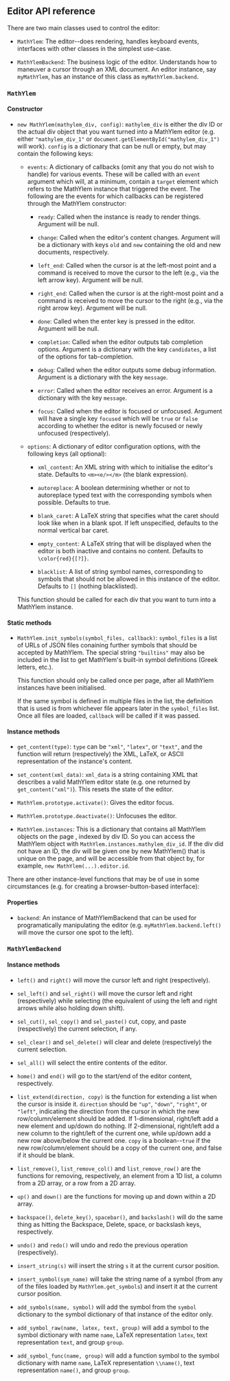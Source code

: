 ## Editor API reference

There are two main classes used to control the editor:

* `MathYlem`: The editor--does rendering, handles keyboard events,
  interfaces with other classes in the simplest use-case.

* `MathYlemBackend`: The business logic of the editor.  Understands how
  to maneuver a cursor through an XML document.  An editor instance,
  say `myMathYlem`, has an instance of this class as `myMathYlem.backend`.

### `MathYlem`

#### Constructor

* `new MathYlem(mathylem_div, config)`: `mathylem_div` is either the div ID or
  the actual div object that you want turned into a MathYlem editor
  (e.g. either `"mathylem_div_1"` or
  `document.getElementById("mathylem_div_1")` will work).  `config` is a
  dictionary that can be null or empty, but may contain the following
  keys:

  * `events`: A dictionary of callbacks (omit any that you do not wish
    to handle) for various events.  These will be called with an
    `event` argument which will, at a minimum, contain a `target`
    element which refers to the MathYlem instance that triggered the
    event.  The following are the events for which callbacks can be
    registered through the MathYlem constructor:
    
    * `ready`: Called when the instance is ready to render things.
      Argument will be null.

    * `change`: Called when the editor's content changes.  Argument
      will be a dictionary with keys `old` and `new` containing the
      old and new documents, respectively.
    
    * `left_end`: Called when the cursor is at the left-most point
      and a command is received to move the cursor to the left (e.g.,
      via the left arrow key).  Argument will be null.
    
    * `right_end`: Called when the cursor is at the right-most point
      and a command is received to move the cursor to the right (e.g.,
      via the right arrow key).  Argument will be null.  

    * `done`: Called when the enter key is pressed in the editor.
      Argument will be null.

    * `completion`: Called when the editor outputs tab completion
      options.  Argument is a dictionary with the key `candidates`, a
      list of the options for tab-completion.

    * `debug`: Called when the editor outputs some debug information.
      Argument is a dictionary with the key `message`.  

    * `error`: Called when the editor receives an error.  Argument is
      a dictionary with the key `message`.

    * `focus`: Called when the editor is focused or unfocused.
      Argument will have a single key `focused` which will be `true`
      or `false` according to whether the editor is newly focused or
      newly unfocused (respectively).

  * `options`: A dictionary of editor configuration options, with the
    following keys (all optional): 

    * `xml_content`: An XML string with which to initialise the
      editor's state.  Defaults to `<m><e/></m>` (the blank
      expression).
  
    * `autoreplace`: A boolean determining whether or not to
      autoreplace typed text with the corresponding symbols when
      possible.  Defaults to true.
  
    * `blank_caret`: A LaTeX string that specifies what the caret
      should look like when in a blank spot.  If left unspecified,
      defaults to the normal vertical bar caret.
    
    * `empty_content`: A LaTeX string that will be displayed when the
      editor is both inactive and contains no content.  Defaults to
      `\color{red}{[?]}`.

    * `blacklist`: A list of string symbol names, corresponding to
      symbols that should not be allowed in this instance of the
      editor.  Defaults to `[]` (nothing blacklisted).
    
  This function should be called for each div that you want to turn
  into a MathYlem instance.

#### Static methods

* `MathYlem.init_symbols(symbol_files, callback)`: `symbol_files` is a
  list of URLs of JSON files conaining further symbols that should be
  accepted by MathYlem.  The special string `"builtins"` may also be
  included in the list to get MathYlem's built-in symbol definitions
  (Greek letters, etc.).

  This function should only be called once per page, after all MathYlem
  instances have been initialised.

  If the same symbol is defined in multiple files in the list, the
  definition that is used is from whichever file appears later in the
  `symbol_files` list. Once all files are loaded, `callback` will be
  called if it was passed.

#### Instance methods

* `get_content(type)`: `type` can be `"xml"`,
  `"latex"`, or `"text"`, and the function will return (respectively)
  the XML, LaTeX, or ASCII representation of the instance's content.
  
* `set_content(xml_data)`: `xml_data` is a string
  containing XML that describes a valid MathYlem editor state (e.g. one
  returned by `get_content("xml")`).  This resets the state of the
  editor.
  
* `MathYlem.prototype.activate()`: Gives the editor focus.

* `MathYlem.prototype.deactivate()`: Unfocuses the editor.

* `MathYlem.instances`: This is a dictionary that contains all MathYlem
  objects on the page , indexed by div ID.  So you can access the
  MathYlem object with `MathYlem.instances.mathylem_div_id`.  If the div did
  not have an ID, the div will be given one by new MathYlem() that is
  unique on the page, and will be accessible from that object by, for
  example, `new MathYlem(...).editor.id`.  

There are other instance-level functions that may be of use in some
circumstances (e.g. for creating a browser-button-based interface):

#### Properties

* `backend`: An instance of MathYlemBackend that can be used for
  programatically manipulating the editor
  (e.g. `myMathYlem.backend.left()` will move the cursor one spot to the
  left).

### `MathYlemBackend`

#### Instance methods

* `left()` and `right()` will move the cursor left and right
  (respectively).
  
* `sel_left()` and `sel_right()` will move the cursor left and right
  (respectively) while selecting (the equivalent of using the left and
  right arrows while also holding down shift).
  
* `sel_cut()`, `sel_copy()` and `sel_paste()` cut, copy, and paste
  (respectively) the current selection, if any.

* `sel_clear()` and `sel_delete()` will clear and delete
  (respectively) the current selection.

* `sel_all()` will select the entire contents of the editor.

* `home()` and `end()` will go to the start/end of the editor content,
  respectively.

* `list_extend(direction, copy)` is the function for extending a list
  when the cursor is inside it.  `direction` should be `"up"`,
  `"down"`, `"right"`, or `"left"`, indicating the direction from the
  cursor in which the new row/column/element should be added.  If
  1-dimensional, right/left add a new element and up/down do nothing.
  If 2-dimensional, right/left add a new column to the right/left of
  the current one, while up/down add a new row above/below the current
  one.  `copy` is a boolean--`true` if the new row/column/element
  should be a copy of the current one, and false if it should be
  blank.

* `list_remove()`, `list_remove_col()` and `list_remove_row()` are the
  functions for removing, respectively, an element from a 1D list, a
  column from a 2D array, or a row from a 2D array.  

* `up()` and `down()` are the functions for moving up and down within
  a 2D array.

* `backspace()`, `delete_key()`, `spacebar()`, and `backslash()` will
  do the same thing as hitting the Backspace, Delete, space, or backslash
  keys, respectively.

* `undo()` and `redo()` will undo and redo the previous operation
  (respectively).

* `insert_string(s)` will insert the string `s` it at the current
  cursor position.
  
* `insert_symbol(sym_name)` will take the string name of a symbol
  (from any of the files loaded by `MathYlem.get_symbols`) and insert it
  at the current cursor position.

* `add_symbols(name, symbol)` will add the symbol from the `symbol`
  dictionary to the symbol dictionary of that instance of the editor
  only.
  
* `add_symbol_raw(name, latex, text, group)` will add a symbol to the
  symbol dictionary with name `name`, LaTeX representation `latex`,
  text representation `text`, and group `group`.
  
* `add_symbol_func(name, group)` will add a function symbol to the
  symbol dictionary with name `name`, LaTeX representation `\\name()`,
  text representation ` name() `, and group `group`.
